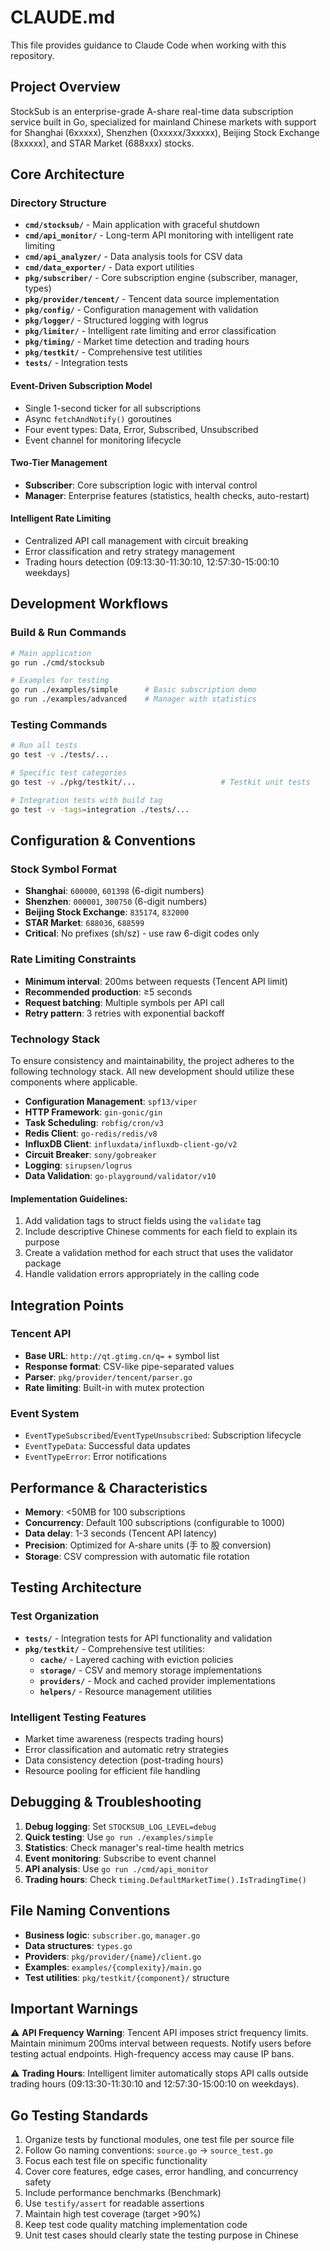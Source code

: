 # CLAUDE.md

This file provides guidance to Claude Code when working with this repository.

## Project Overview
StockSub is an enterprise-grade A-share real-time data subscription service built in Go, specialized for mainland Chinese markets with support for Shanghai (6xxxxx), Shenzhen (0xxxxx/3xxxxx), Beijing Stock Exchange (8xxxxx), and STAR Market (688xxx) stocks.

## Core Architecture

### Directory Structure
- **`cmd/stocksub/`** - Main application with graceful shutdown
- **`cmd/api_monitor/`** - Long-term API monitoring with intelligent rate limiting
- **`cmd/api_analyzer/`** - Data analysis tools for CSV data
- **`cmd/data_exporter/`** - Data export utilities
- **`pkg/subscriber/`** - Core subscription engine (subscriber, manager, types)
- **`pkg/provider/tencent/`** - Tencent data source implementation
- **`pkg/config/`** - Configuration management with validation
- **`pkg/logger/`** - Structured logging with logrus
- **`pkg/limiter/`** - Intelligent rate limiting and error classification
- **`pkg/timing/`** - Market time detection and trading hours
- **`pkg/testkit/`** - Comprehensive test utilities
- **`tests/`** - Integration tests

#### Event-Driven Subscription Model
- Single 1-second ticker for all subscriptions
- Async `fetchAndNotify()` goroutines
- Four event types: Data, Error, Subscribed, Unsubscribed
- Event channel for monitoring lifecycle

#### Two-Tier Management
- **Subscriber**: Core subscription logic with interval control
- **Manager**: Enterprise features (statistics, health checks, auto-restart)

#### Intelligent Rate Limiting
- Centralized API call management with circuit breaking
- Error classification and retry strategy management
- Trading hours detection (09:13:30-11:30:10, 12:57:30-15:00:10 weekdays)

## Development Workflows

### Build & Run Commands
```bash
# Main application
go run ./cmd/stocksub

# Examples for testing
go run ./examples/simple      # Basic subscription demo
go run ./examples/advanced    # Manager with statistics
```

### Testing Commands
```bash
# Run all tests
go test -v ./tests/...

# Specific test categories
go test -v ./pkg/testkit/...                   # Testkit unit tests

# Integration tests with build tag
go test -v -tags=integration ./tests/...
```

## Configuration & Conventions

### Stock Symbol Format
- **Shanghai**: `600000`, `601398` (6-digit numbers)
- **Shenzhen**: `000001`, `300750` (6-digit numbers)
- **Beijing Stock Exchange**: `835174`, `832000`
- **STAR Market**: `688036`, `688599`
- **Critical**: No prefixes (sh/sz) - use raw 6-digit codes only

### Rate Limiting Constraints
- **Minimum interval**: 200ms between requests (Tencent API limit)
- **Recommended production**: ≥5 seconds
- **Request batching**: Multiple symbols per API call
- **Retry pattern**: 3 retries with exponential backoff

### Technology Stack
To ensure consistency and maintainability, the project adheres to the following technology stack. All new development should utilize these components where applicable.

- **Configuration Management**: `spf13/viper`
- **HTTP Framework**: `gin-gonic/gin`
- **Task Scheduling**: `robfig/cron/v3`
- **Redis Client**: `go-redis/redis/v8`
- **InfluxDB Client**: `influxdata/influxdb-client-go/v2`
- **Circuit Breaker**: `sony/gobreaker`
- **Logging**: `sirupsen/logrus`
- **Data Validation**: `go-playground/validator/v10`

#### Implementation Guidelines:
1. Add validation tags to struct fields using the `validate` tag
2. Include descriptive Chinese comments for each field to explain its purpose
3. Create a validation method for each struct that uses the validator package
4. Handle validation errors appropriately in the calling code

## Integration Points

### Tencent API
- **Base URL**: `http://qt.gtimg.cn/q=` + symbol list
- **Response format**: CSV-like pipe-separated values
- **Parser**: `pkg/provider/tencent/parser.go`
- **Rate limiting**: Built-in with mutex protection

### Event System
- `EventTypeSubscribed`/`EventTypeUnsubscribed`: Subscription lifecycle
- `EventTypeData`: Successful data updates
- `EventTypeError`: Error notifications

## Performance & Characteristics
- **Memory**: <50MB for 100 subscriptions
- **Concurrency**: Default 100 subscriptions (configurable to 1000)
- **Data delay**: 1-3 seconds (Tencent API latency)
- **Precision**: Optimized for A-share units (手 to 股 conversion)
- **Storage**: CSV compression with automatic file rotation

## Testing Architecture

### Test Organization
- **`tests/`** - Integration tests for API functionality and validation
- **`pkg/testkit/`** - Comprehensive test utilities:
  - **`cache/`** - Layered caching with eviction policies
  - **`storage/`** - CSV and memory storage implementations
  - **`providers/`** - Mock and cached provider implementations
  - **`helpers/`** - Resource management utilities

### Intelligent Testing Features
- Market time awareness (respects trading hours)
- Error classification and automatic retry strategies
- Data consistency detection (post-trading hours)
- Resource pooling for efficient file handling

## Debugging & Troubleshooting
1. **Debug logging**: Set `STOCKSUB_LOG_LEVEL=debug`
2. **Quick testing**: Use `go run ./examples/simple`
3. **Statistics**: Check manager's real-time health metrics
4. **Event monitoring**: Subscribe to event channel
5. **API analysis**: Use `go run ./cmd/api_monitor`
6. **Trading hours**: Check `timing.DefaultMarketTime().IsTradingTime()`

## File Naming Conventions
- **Business logic**: `subscriber.go`, `manager.go`
- **Data structures**: `types.go`
- **Providers**: `pkg/provider/{name}/client.go`
- **Examples**: `examples/{complexity}/main.go`
- **Test utilities**: `pkg/testkit/{component}/` structure

## Important Warnings

⚠️ **API Frequency Warning**: Tencent API imposes strict frequency limits. Maintain minimum 200ms interval between requests. Notify users before testing actual endpoints. High-frequency access may cause IP bans.

⚠️ **Trading Hours**: Intelligent limiter automatically stops API calls outside trading hours (09:13:30-11:30:10 and 12:57:30-15:00:10 on weekdays).

## Go Testing Standards
1. Organize tests by functional modules, one test file per source file
2. Follow Go naming conventions: `source.go` → `source_test.go`
3. Focus each test file on specific functionality
4. Cover core features, edge cases, error handling, and concurrency safety
5. Include performance benchmarks (Benchmark)
6. Use `testify/assert` for readable assertions
7. Maintain high test coverage (target >90%)
8. Keep test code quality matching implementation code
9. Unit test cases should clearly state the testing purpose in Chinese